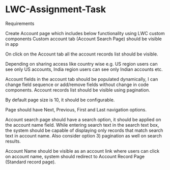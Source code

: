 # LWC-Assignment-Task
Requirements

Create Account page which includes below functionality using LWC custom components
Custom account tab (Account Search Page) should be visible in app

On click on the Account tab all the account records list should be visible.

Depending on sharing access like country wise e.g. US region users can see only US accounts, India region users can see only Indian accounts etc.

Account fields in the account tab should be populated dynamically, I can change field sequence or add/remove fields without change in code components.
Account records list should be visible using pagination.

By default page size is 10, it should be configurable.

Page should have Next, Previous, First and Last navigation options.

Account search page should have a search option, it should be applied on the account name field. While entering search text in the search text box, the system should be capable of displaying only records that match search text in account name. Also consider option 3) pagination as well on search results.

Account Name should be visible as an account link where users can click on account name, system should redirect to Account Record Page (Standard record page).
